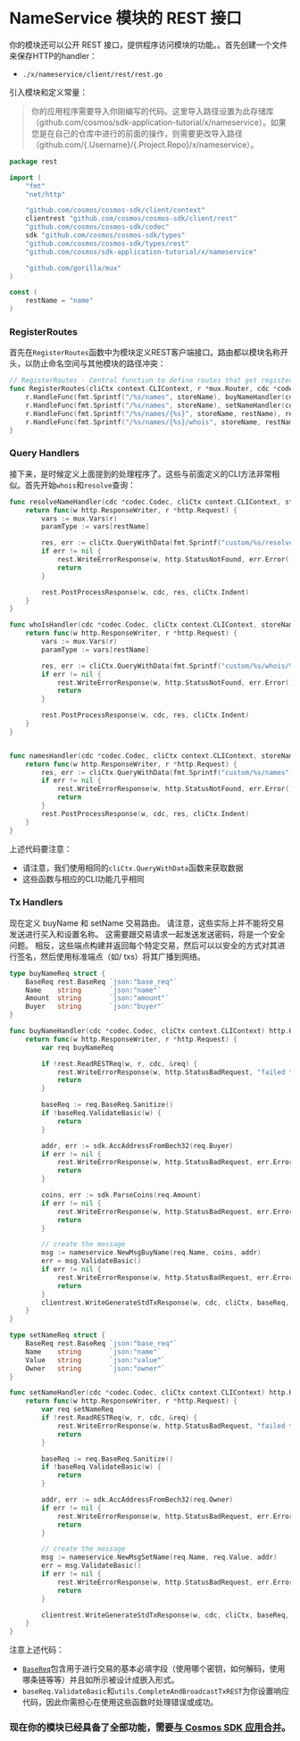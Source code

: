 # NameService 模块的 REST 接口

你的模块还可以公开 REST 接口，提供程序访问模块的功能。。首先创建一个文件来保存HTTP的handler：

- `./x/nameservice/client/rest/rest.go`

引入模块和定义常量：

> 你的应用程序需要导入你刚编写的代码。这里导入路径设置为此存储库（github.com/cosmos/sdk-application-tutorial/x/nameservice）。如果您是在自己的仓库中进行的前面的操作，则需要更改导入路径（github.com/{.Username}/{.Project.Repo}/x/nameservice）。

```go
package rest

import (
	"fmt"
	"net/http"

	"github.com/cosmos/cosmos-sdk/client/context"
	clientrest "github.com/cosmos/cosmos-sdk/client/rest"
	"github.com/cosmos/cosmos-sdk/codec"
	sdk "github.com/cosmos/cosmos-sdk/types"
	"github.com/cosmos/cosmos-sdk/types/rest"
	"github.com/cosmos/sdk-application-tutorial/x/nameservice"

	"github.com/gorilla/mux"
)

const (
	restName = "name"
)
```

### RegisterRoutes

首先在`RegisterRoutes`函数中为模块定义REST客户端接口。路由都以模块名称开头，以防止命名空间与其他模块的路径冲突：

```go
// RegisterRoutes - Central function to define routes that get registered by the main application
func RegisterRoutes(cliCtx context.CLIContext, r *mux.Router, cdc *codec.Codec, storeName string) {
	r.HandleFunc(fmt.Sprintf("/%s/names", storeName), buyNameHandler(cdc, cliCtx)).Methods("POST")
	r.HandleFunc(fmt.Sprintf("/%s/names", storeName), setNameHandler(cdc, cliCtx)).Methods("PUT")
	r.HandleFunc(fmt.Sprintf("/%s/names/{%s}", storeName, restName), resolveNameHandler(cdc, cliCtx, storeName)).Methods("GET")
	r.HandleFunc(fmt.Sprintf("/%s/names/{%s}/whois", storeName, restName), whoIsHandler(cdc, cliCtx, storeName)).Methods("GET")
}
```

### Query Handlers

接下来，是时候定义上面提到的处理程序了。这些与前面定义的CLI方法非常相似。首先开始`whois`和`resolve`查询：

```go
func resolveNameHandler(cdc *codec.Codec, cliCtx context.CLIContext, storeName string) http.HandlerFunc {
	return func(w http.ResponseWriter, r *http.Request) {
		vars := mux.Vars(r)
		paramType := vars[restName]

		res, err := cliCtx.QueryWithData(fmt.Sprintf("custom/%s/resolve/%s", storeName, paramType), nil)
		if err != nil {
			rest.WriteErrorResponse(w, http.StatusNotFound, err.Error())
			return
		}

		rest.PostProcessResponse(w, cdc, res, cliCtx.Indent)
	}
}

func whoIsHandler(cdc *codec.Codec, cliCtx context.CLIContext, storeName string) http.HandlerFunc {
	return func(w http.ResponseWriter, r *http.Request) {
		vars := mux.Vars(r)
		paramType := vars[restName]

		res, err := cliCtx.QueryWithData(fmt.Sprintf("custom/%s/whois/%s", storeName, paramType), nil)
		if err != nil {
			rest.WriteErrorResponse(w, http.StatusNotFound, err.Error())
			return
		}

		rest.PostProcessResponse(w, cdc, res, cliCtx.Indent)
	}
}


func namesHandler(cdc *codec.Codec, cliCtx context.CLIContext, storeName string) http.HandlerFunc {
	return func(w http.ResponseWriter, r *http.Request) {
		res, err := cliCtx.QueryWithData(fmt.Sprintf("custom/%s/names", storeName), nil)
		if err != nil {
			rest.WriteErrorResponse(w, http.StatusNotFound, err.Error())
			return
		}
		rest.PostProcessResponse(w, cdc, res, cliCtx.Indent)
	}
}
```

上述代码要注意：

- 请注意，我们使用相同的`cliCtx.QueryWithData`函数来获取数据
- 这些函数与相应的CLI功能几乎相同

### Tx Handlers

现在定义 buyName 和 setName 交易路由。 请注意，这些实际上并不能将交易发送进行买入和设置名称。 这需要跟交易请求一起发送发送密码，将是一个安全问题。 相反，这些端点构建并返回每个特定交易，然后可以以安全的方式对其进行签名，然后使用标准端点（如/ txs）将其广播到网络。

```go
type buyNameReq struct {
	BaseReq rest.BaseReq `json:"base_req"`
	Name    string       `json:"name"`
	Amount  string       `json:"amount"`
	Buyer   string       `json:"buyer"`
}

func buyNameHandler(cdc *codec.Codec, cliCtx context.CLIContext) http.HandlerFunc {
	return func(w http.ResponseWriter, r *http.Request) {
		var req buyNameReq

		if !rest.ReadRESTReq(w, r, cdc, &req) {
			rest.WriteErrorResponse(w, http.StatusBadRequest, "failed to parse request")
			return
		}

		baseReq := req.BaseReq.Sanitize()
		if !baseReq.ValidateBasic(w) {
			return
		}

		addr, err := sdk.AccAddressFromBech32(req.Buyer)
		if err != nil {
			rest.WriteErrorResponse(w, http.StatusBadRequest, err.Error())
			return
		}

		coins, err := sdk.ParseCoins(req.Amount)
		if err != nil {
			rest.WriteErrorResponse(w, http.StatusBadRequest, err.Error())
			return
		}

		// create the message
		msg := nameservice.NewMsgBuyName(req.Name, coins, addr)
		err = msg.ValidateBasic()
		if err != nil {
			rest.WriteErrorResponse(w, http.StatusBadRequest, err.Error())
			return
		}
		clientrest.WriteGenerateStdTxResponse(w, cdc, cliCtx, baseReq, []sdk.Msg{msg})
	}
}

type setNameReq struct {
	BaseReq rest.BaseReq `json:"base_req"`
	Name    string       `json:"name"`
	Value   string       `json:"value"`
	Owner   string       `json:"owner"`
}

func setNameHandler(cdc *codec.Codec, cliCtx context.CLIContext) http.HandlerFunc {
	return func(w http.ResponseWriter, r *http.Request) {
		var req setNameReq
		if !rest.ReadRESTReq(w, r, cdc, &req) {
			rest.WriteErrorResponse(w, http.StatusBadRequest, "failed to parse request")
			return
		}

		baseReq := req.BaseReq.Sanitize()
		if !baseReq.ValidateBasic(w) {
			return
		}

		addr, err := sdk.AccAddressFromBech32(req.Owner)
		if err != nil {
			rest.WriteErrorResponse(w, http.StatusBadRequest, err.Error())
			return
		}

		// create the message
		msg := nameservice.NewMsgSetName(req.Name, req.Value, addr)
		err = msg.ValidateBasic()
		if err != nil {
			rest.WriteErrorResponse(w, http.StatusBadRequest, err.Error())
			return
		}

		clientrest.WriteGenerateStdTxResponse(w, cdc, cliCtx, baseReq, []sdk.Msg{msg})
	}
}
```



注意上述代码：

- [`BaseReq`](https://godoc.org/github.com/cosmos/cosmos-sdk/client/utils#BaseReq)包含用于进行交易的基本必填字段（使用哪个密钥，如何解码，使用哪条链等等）并且如所示被设计成嵌入形式。
- `baseReq.ValidateBasic`和`utils.CompleteAndBroadcastTxREST`为你设置响应代码，因此你需担心在使用这些函数时处理错误或成功。

###  现在你的模块已经具备了全部功能，需要[与 Cosmos SDK 应用合并](./12-app-complete.md)。

